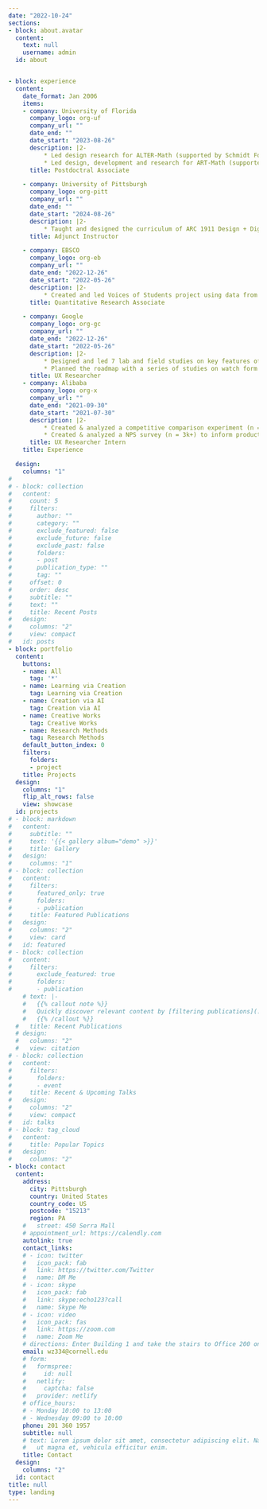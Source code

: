 ```yaml
---
date: "2022-10-24"
sections:
- block: about.avatar
  content:
    text: null
    username: admin
  id: about


- block: experience
  content:
    date_format: Jan 2006
    items:
    - company: University of Florida 
      company_logo: org-uf
      company_url: ""
      date_end: ""
      date_start: "2023-08-26"
      description: |2-
          * Led design research for ALTER-Math (supported by Schmidt Foundation, $10,000,000) using dialogue-based Generative AI to facilitate K-12 education through learning-by-teaching approaches.
          * Led design, development and research for ART-Math (supported by IES-SBIR, $250,000) using Generative AI to facilitate math learning math concepts from real-world experiences using learning-by-creation approaches.
      title: Postdoctral Associate

    - company: University of Pittsburgh
      company_logo: org-pitt
      company_url: ""
      date_end: ""
      date_start: "2024-08-26"
      description: |2-
          * Taught and designed the curriculum of ARC 1911 Design + Digital Media for students in A&S.
      title: Adjunct Instructor

    - company: EBSCO 
      company_logo: org-eb
      company_url: ""
      date_end: "2022-12-26"
      date_start: "2022-05-26"
      description: |2-
          * Created and led Voices of Students project using data from millions of users to inform product, engineering, customer, research, and UX teams bi-weekly.
      title: Quantitative Research Associate

    - company: Google 
      company_logo: org-gc
      company_url: ""
      date_end: "2022-12-26"
      date_start: "2022-05-26"
      description: |2-
          * Designed and led 7 lab and field studies on key features of wearable and hearable devices (e.g. algorithm, wearing comfort) to help stakeholders determine the product direction.
          * Planned the roadmap with a series of studies on watch form design guidelines to inform next generation product engineering and design.
      title: UX Researcher
    - company: Alibaba
      company_logo: org-x
      company_url: ""
      date_end: "2021-09-30"
      date_start: "2021-07-30"
      description: |2-
          * Created & analyzed a competitive comparison experiment (n = 4k+) on price to help leaders determine the price strategy.•Created & analyzed a competitive comparison experiment (n = 4k+) on price to help leaders determine the price strategy.
          * Created & analyzed a NPS survey (n = 3k+) to inform product and business teams.
      title: UX Researcher Intern
    title: Experience

  design:
    columns: "1"
# 
# - block: collection
#   content:
#     count: 5
#     filters:
#       author: ""
#       category: ""
#       exclude_featured: false
#       exclude_future: false
#       exclude_past: false
#       folders:
#       - post
#       publication_type: ""
#       tag: ""
#     offset: 0
#     order: desc
#     subtitle: ""
#     text: ""
#     title: Recent Posts
#   design:
#     columns: "2"
#     view: compact
#   id: posts
- block: portfolio
  content:
    buttons:
    - name: All
      tag: '*'
    - name: Learning via Creation
      tag: Learning via Creation
    - name: Creation via AI 
      tag: Creation via AI
    - name: Creative Works
      tag: Creative Works
    - name: Research Methods
      tag: Research Methods
    default_button_index: 0
    filters:
      folders:
      - project
    title: Projects
  design:
    columns: "1"
    flip_alt_rows: false
    view: showcase
  id: projects
# - block: markdown
#   content:
#     subtitle: ""
#     text: '{{< gallery album="demo" >}}'
#     title: Gallery
#   design:
#     columns: "1"
# - block: collection
#   content:
#     filters:
#       featured_only: true
#       folders:
#       - publication
#     title: Featured Publications
#   design:
#     columns: "2"
#     view: card
#   id: featured
# - block: collection
#   content:
#     filters:
#       exclude_featured: true
#       folders:
#       - publication
    # text: |-
    #   {{% callout note %}}
    #   Quickly discover relevant content by [filtering publications](./publication/).
    #   {{% /callout %}}
  #   title: Recent Publications
  # design:
  #   columns: "2"
  #   view: citation
# - block: collection
#   content:
#     filters:
#       folders:
#       - event
#     title: Recent & Upcoming Talks
#   design:
#     columns: "2"
#     view: compact
#   id: talks
# - block: tag_cloud
#   content:
#     title: Popular Topics
#   design:
#     columns: "2"
- block: contact
  content:
    address:
      city: Pittsburgh
      country: United States
      country_code: US
      postcode: "15213"
      region: PA
    #   street: 450 Serra Mall
    # appointment_url: https://calendly.com
    autolink: true
    contact_links:
    # - icon: twitter
    #   icon_pack: fab
    #   link: https://twitter.com/Twitter
    #   name: DM Me
    # - icon: skype
    #   icon_pack: fab
    #   link: skype:echo123?call
    #   name: Skype Me
    # - icon: video
    #   icon_pack: fas
    #   link: https://zoom.com
    #   name: Zoom Me
    # directions: Enter Building 1 and take the stairs to Office 200 on Floor 2
    email: wz334@cornell.edu
    # form:
    #   formspree:
    #     id: null
    #   netlify:
    #     captcha: false
    #   provider: netlify
    # office_hours:
    # - Monday 10:00 to 13:00
    # - Wednesday 09:00 to 10:00
    phone: 201 360 1957
    subtitle: null
    # text: Lorem ipsum dolor sit amet, consectetur adipiscing elit. Nam mi diam, venenatis
    #   ut magna et, vehicula efficitur enim.
    title: Contact
  design:
    columns: "2"
  id: contact
title: null
type: landing
---
```

